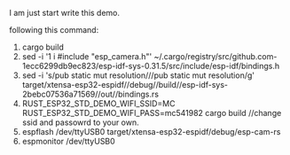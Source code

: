 I am just start write this demo.

following this command:
1. cargo build
2. sed -i '1 i #include "esp_camera.h"' ~/.cargo/registry/src/github.com-1ecc6299db9ec823/esp-idf-sys-0.31.5/src/include/esp-idf/bindings.h
3. sed -i 's/pub static mut resolution/\/\/pub static mut resolution/g' target/xtensa-esp32-espidf//debug//build//esp-idf-sys-2bebc07536a71569//out//bindings.rs
4. RUST_ESP32_STD_DEMO_WIFI_SSID=MC RUST_ESP32_STD_DEMO_WIFI_PASS=mc541982 cargo build //change ssid and passowrd to your own.
5. espflash /dev/ttyUSB0 target/xtensa-esp32-espidf/debug/esp-cam-rs
6. espmonitor /dev/ttyUSB0

